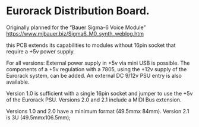 # Eurorack Distribution Board.

Originally planned for the “Bauer Sigma-6 Voice Module”
https://www.mjbauer.biz/Sigma6_M0_synth_weblog.htm

this PCB extends its capabilities to modules without 16pin socket that require a +5v power supply.

For all versions:
External power supply in +5v via mini USB is possible.
The components of a +5v regulation with a 7805, using the +12v supply of the Eurorack system, can be added.
An external DC 9/12v PSU entry is also available.

Version 1.0 is sufficient with a single 16pin socket and jumper to use the +5v of the Eurorack PSU.
Versions 2.0 and 2.1 include a MIDI Bus extension.

Versions 1.0 and 2.0 have a minimum format (49.5mmx 84mm).
Version 2.1 is 3U (49.5mmx106.5mm);
